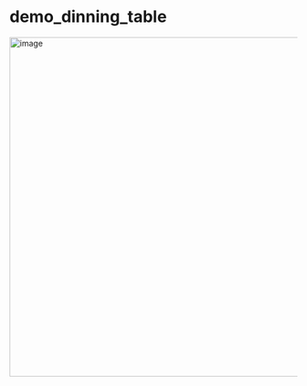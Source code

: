 # demo_dinning_table
<img width="702" height="595" alt="image" src="https://github.com/user-attachments/assets/05150108-7d23-4167-bb4e-011354b6e656" />
